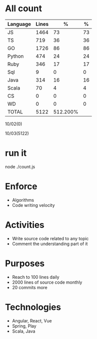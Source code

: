 # All count
|Language|Lines|%|%|
|----------|-------|--------|--------|
|JS   |1464|73|73|
|TS   |719|36|36|
|GO   |1726|86|86|
|Python |474|24|24|
|Ruby|346|17|17|
|Sql |9|0|0|
|Java |314|16|16|
|Scala|70|4|4|
|CS   |0|0|0|
|WD   |0|0|0|
|TOTAL|5122|512.200%|
10/02(0)

10/03(5122)


# run it
node ./count.js
    
# Enforce
* Algorithms
* Code writing velocity

# Activities
* Write source code related to any topic
* Comment the understanding part of it
    
# Purposes
* Reach to 100 lines daily
* 2000 lines of source code monthly
* 20 commits more

# Technologies
* Angular, React, Vue
* Spring, Play
* Scala, Java
